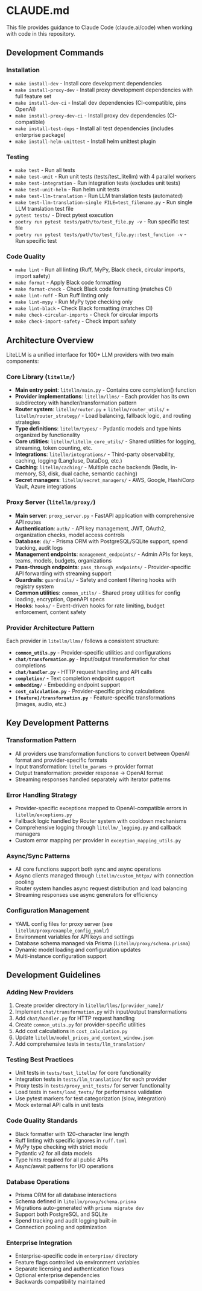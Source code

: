 # CLAUDE.md

This file provides guidance to Claude Code (claude.ai/code) when working with code in this repository.

## Development Commands

### Installation
- `make install-dev` - Install core development dependencies
- `make install-proxy-dev` - Install proxy development dependencies with full feature set
- `make install-dev-ci` - Install dev dependencies (CI-compatible, pins OpenAI)
- `make install-proxy-dev-ci` - Install proxy dev dependencies (CI-compatible)
- `make install-test-deps` - Install all test dependencies (includes enterprise package)
- `make install-helm-unittest` - Install helm unittest plugin

### Testing
- `make test` - Run all tests
- `make test-unit` - Run unit tests (tests/test_litellm) with 4 parallel workers
- `make test-integration` - Run integration tests (excludes unit tests)
- `make test-unit-helm` - Run helm unit tests
- `make test-llm-translation` - Run LLM translation tests (automated)
- `make test-llm-translation-single FILE=test_filename.py` - Run single LLM translation test file
- `pytest tests/` - Direct pytest execution
- `poetry run pytest tests/path/to/test_file.py -v` - Run specific test file
- `poetry run pytest tests/path/to/test_file.py::test_function -v` - Run specific test

### Code Quality
- `make lint` - Run all linting (Ruff, MyPy, Black check, circular imports, import safety)
- `make format` - Apply Black code formatting
- `make format-check` - Check Black code formatting (matches CI)
- `make lint-ruff` - Run Ruff linting only
- `make lint-mypy` - Run MyPy type checking only
- `make lint-black` - Check Black formatting (matches CI)
- `make check-circular-imports` - Check for circular imports
- `make check-import-safety` - Check import safety

## Architecture Overview

LiteLLM is a unified interface for 100+ LLM providers with two main components:

### Core Library (`litellm/`)
- **Main entry point**: `litellm/main.py` - Contains core completion() function
- **Provider implementations**: `litellm/llms/` - Each provider has its own subdirectory with handler/transformation pattern
- **Router system**: `litellm/router.py` + `litellm/router_utils/` + `litellm/router_strategy/` - Load balancing, fallback logic, and routing strategies
- **Type definitions**: `litellm/types/` - Pydantic models and type hints organized by functionality
- **Core utilities**: `litellm/litellm_core_utils/` - Shared utilities for logging, streaming, token counting, etc.
- **Integrations**: `litellm/integrations/` - Third-party observability, caching, logging (Langfuse, DataDog, etc.)
- **Caching**: `litellm/caching/` - Multiple cache backends (Redis, in-memory, S3, disk, dual cache, semantic caching)
- **Secret managers**: `litellm/secret_managers/` - AWS, Google, HashiCorp Vault, Azure integrations

### Proxy Server (`litellm/proxy/`)
- **Main server**: `proxy_server.py` - FastAPI application with comprehensive API routes
- **Authentication**: `auth/` - API key management, JWT, OAuth2, organization checks, model access controls
- **Database**: `db/` - Prisma ORM with PostgreSQL/SQLite support, spend tracking, audit logs
- **Management endpoints**: `management_endpoints/` - Admin APIs for keys, teams, models, budgets, organizations
- **Pass-through endpoints**: `pass_through_endpoints/` - Provider-specific API forwarding with streaming support
- **Guardrails**: `guardrails/` - Safety and content filtering hooks with registry system
- **Common utilities**: `common_utils/` - Shared proxy utilities for config loading, encryption, OpenAPI specs
- **Hooks**: `hooks/` - Event-driven hooks for rate limiting, budget enforcement, content safety

### Provider Architecture Pattern
Each provider in `litellm/llms/` follows a consistent structure:
- **`common_utils.py`** - Provider-specific utilities and configurations
- **`chat/transformation.py`** - Input/output transformation for chat completions
- **`chat/handler.py`** - HTTP request handling and API calls
- **`completion/`** - Text completion endpoint support
- **`embedding/`** - Embedding endpoint support
- **`cost_calculation.py`** - Provider-specific pricing calculations
- **`[feature]/transformation.py`** - Feature-specific transformations (images, audio, etc.)

## Key Development Patterns

### Transformation Pattern
- All providers use transformation functions to convert between OpenAI format and provider-specific formats
- Input transformation: `litellm_params` → provider format
- Output transformation: provider response → OpenAI format
- Streaming responses handled separately with iterator patterns

### Error Handling Strategy
- Provider-specific exceptions mapped to OpenAI-compatible errors in `litellm/exceptions.py`
- Fallback logic handled by Router system with cooldown mechanisms
- Comprehensive logging through `litellm/_logging.py` and callback managers
- Custom error mapping per provider in `exception_mapping_utils.py`

### Async/Sync Patterns
- All core functions support both sync and async operations
- Async clients managed through `litellm/custom_httpx/` with connection pooling
- Router system handles async request distribution and load balancing
- Streaming responses use async generators for efficiency

### Configuration Management
- YAML config files for proxy server (see `litellm/proxy/example_config_yaml/`)
- Environment variables for API keys and settings
- Database schema managed via Prisma (`litellm/proxy/schema.prisma`)
- Dynamic model loading and configuration updates
- Multi-instance configuration support

## Development Guidelines

### Adding New Providers
1. Create provider directory in `litellm/llms/[provider_name]/`
2. Implement `chat/transformation.py` with input/output transformations
3. Add `chat/handler.py` for HTTP request handling
4. Create `common_utils.py` for provider-specific utilities
5. Add cost calculations in `cost_calculation.py`
6. Update `litellm/model_prices_and_context_window.json`
7. Add comprehensive tests in `tests/llm_translation/`

### Testing Best Practices
- Unit tests in `tests/test_litellm/` for core functionality
- Integration tests in `tests/llm_translation/` for each provider
- Proxy tests in `tests/proxy_unit_tests/` for server functionality
- Load tests in `tests/load_tests/` for performance validation
- Use pytest markers for test categorization (slow, integration)
- Mock external API calls in unit tests

### Code Quality Standards
- Black formatter with 120-character line length
- Ruff linting with specific ignores in `ruff.toml`
- MyPy type checking with strict mode
- Pydantic v2 for all data models
- Type hints required for all public APIs
- Async/await patterns for I/O operations

### Database Operations
- Prisma ORM for all database interactions
- Schema defined in `litellm/proxy/schema.prisma`
- Migrations auto-generated with `prisma migrate dev`
- Support both PostgreSQL and SQLite
- Spend tracking and audit logging built-in
- Connection pooling and optimization

### Enterprise Integration
- Enterprise-specific code in `enterprise/` directory
- Feature flags controlled via environment variables
- Separate licensing and authentication flows
- Optional enterprise dependencies
- Backwards compatibility maintained